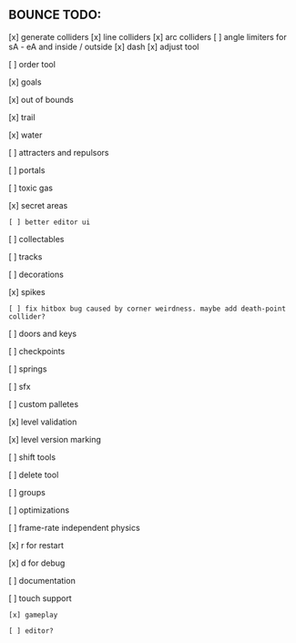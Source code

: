 ## BOUNCE TODO:
 [x] generate colliders
 [x] line colliders
 [x] arc colliders
 [ ] angle limiters for sA - eA and inside / outside
 [x] dash
 [x] adjust tool
  
  [ ] order tool
  
  [x] goals
  
  [x] out of bounds
  
  [x] trail
  
  [x] water
  
  [ ] attracters and repulsors
  
  [ ] portals
  
  [ ] toxic gas
  
  [x] secret areas
  
    [ ] better editor ui
    
  [ ] collectables
  
  [ ] tracks
  
  [ ] decorations
  
  [x] spikes
  
    [ ] fix hitbox bug caused by corner weirdness. maybe add death-point collider?
    
  [ ] doors and keys
  
  [ ] checkpoints
  
  [ ] springs
  
  [ ] sfx
  
  [ ] custom palletes
  
  [x] level validation
  
  [x] level version marking
  
  [ ] shift tools
  
  [ ] delete tool
  
  [ ] groups
  
  [ ] optimizations
  
  [ ] frame-rate independent physics
  
  [x] r for restart
  
  [x] d for debug
  
  [ ] documentation
  
  [ ] touch support
  
    [x] gameplay
    
    [ ] editor?
